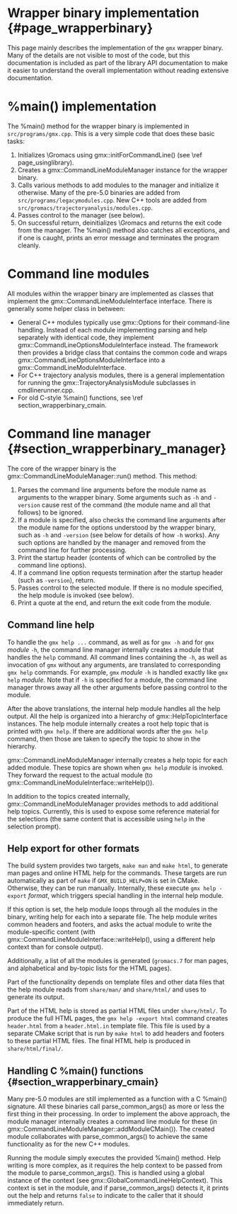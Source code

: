 Wrapper binary implementation {#page_wrapperbinary}
=============================

This page mainly describes the implementation of the `gmx` wrapper binary.
Many of the details are not visible to most of the code, but this documentation
is included as part of the library API documentation to make it easier to
understand the overall implementation without reading extensive documentation.

%main() implementation
======================

The %main() method for the wrapper binary is implemented in
`src/programs/gmx.cpp`.  This is a very simple code that does these basic
tasks:
 1. Initializes \Gromacs using gmx::initForCommandLine()
    (see \ref page_usinglibrary).
 2. Creates a gmx::CommandLineModuleManager instance for the wrapper binary.
 3. Calls various methods to add modules to the manager and initialize it
    otherwise.  Many of the pre-5.0 binaries are added from
    `src/programs/legacymodules.cpp`.  New C++ tools are added from
    `src/gromacs/trajectoryanalysis/modules.cpp`.
 4. Passes control to the manager (see below).
 5. On successful return, deinitializes \Gromacs and returns the exit code from
    the manager.
The %main() method also catches all exceptions, and if one is caught, prints an
error message and terminates the program cleanly.

Command line modules
====================

All modules within the wrapper binary are implemented as classes that implement
the gmx::CommandLineModuleInterface interface.  There is generally some helper
class in between:
 * General C++ modules typically use gmx::Options for their command-line
   handling.  Instead of each module implementing parsing and help separately
   with identical code, they implement gmx::CommandLineOptionsModuleInterface
   instead.  The framework then provides a bridge class that contains the
   common code and wraps gmx::CommandLineOptionsModuleInterface into a
   gmx::CommandLineModuleInterface.
 * For C++ trajectory analysis modules, there is a general implementation for
   running the gmx::TrajectoryAnalysisModule subclasses in cmdlinerunner.cpp.
 * For old C-style %main() functions, see \ref section_wrapperbinary_cmain.

Command line manager {#section_wrapperbinary_manager}
====================

The core of the wrapper binary is the gmx::CommandLineModuleManager::run()
method.  This method:
 1. Parses the command line arguments before the module name as arguments to
    the wrapper binary.  Some arguments such as `-h` and `-version` cause rest
    of the command (the module name and all that follows) to be ignored.
 2. If a module is specified, also checks the command line arguments after the
    module name for the options understood by the wrapper binary, such as `-h`
    and `-version` (see below for details of how `-h` works).  Any such options
    are handled by the manager and removed from the command line for further
    processing.
 3. Print the startup header (contents of which can be controlled by the
    command line options).
 4. If a command line option requests termination after the startup header
    (such as `-version`), return.
 5. Passes control to the selected module.  If there is no module specified,
    the help module is invoked (see below).
 6. Print a quote at the end, and return the exit code from the module.

Command line help
-----------------

To handle the `gmx help ...` command, as well as for `gmx -h` and for
`gmx` _module_ `-h`, the command line manager internally creates a module that
handles the `help` command.  All command lines containing the `-h`, as well as
invocation of `gmx` without any arguments, are translated to corresponding
`gmx help` commands.  For example, `gmx` _module_ `-h` is handled exactly like
`gmx help` _module_.  Note that if `-h` is specified for a module, the command
line manager throws away all the other arguments before passing control to the
module.

After the above translations, the internal help module handles all the help
output.  All the help is organized into a hierarchy of gmx::HelpTopicInterface
instances.  The help module internally creates a root help topic that is
printed with `gmx help`.  If there are additional words after the `gmx help`
command, then those are taken to specify the topic to show in the hierarchy.

gmx::CommandLineModuleManager internally creates a help topic for each added
module.  These topics are shown when `gmx help` _module_ is invoked.
They forward the request to the actual module (to
gmx::CommandLineModuleInterface::writeHelp()).

In addition to the topics created internally, gmx::CommandLineModuleManager
provides methods to add additional help topics.  Currently, this is used to
expose some reference material for the selections (the same content that is
accessible using `help` in the selection prompt).

Help export for other formats
-----------------------------

The build system provides two targets, `make man` and `make html`, to generate
man pages and online HTML help for the commands.  These targets are run
automatically as part of `make` if `GMX_BUILD_HELP=ON` is set in CMake.
Otherwise, they can be run manually.  Internally, these execute
`gmx help -export` _format_, which triggers special handling in the internal
help module.

If this option is set, the help module loops through all the modules in the
binary, writing help for each into a separate file.  The help module writes
common headers and footers, and asks the actual module to write the
module-specific content (with gmx::CommandLineModuleInterface::writeHelp(),
using a different help context than for console output).

Additionally, a list of all the modules is generated (`gromacs.7` for man
pages, and alphabetical and by-topic lists for the HTML pages).

Part of the functionality depends on template files and other data files that
the help module reads from `share/man/` and `share/html/` and uses to generate
its output.

Part of the HTML help is stored as partial HTML files under `share/html/`.
To produce the full HTML pages, the `gmx help -export html` command creates
`header.html` from a `header.html.in` template file.  This file is used by a
separate CMake script that is run by `make html` to add headers and footers to
these partial HTML files.
The final HTML help is produced in `share/html/final/`.

Handling C %main() functions {#section_wrapperbinary_cmain}
----------------------------

Many pre-5.0 modules are still implemented as a function with a C %main()
signature.  All these binaries call parse_common_args() as more or less the
first thing in their processing.  In order to implement the above approach, the
module manager internally creates a command line module for these (in
gmx::CommandLineModuleManager::addModuleCMain()).  The created module
collaborates with parse_common_args() to achieve the same functionality as for
the new C++ modules.

Running the module simply executes the provided %main() method.
Help writing is more complex, as it requires the help context to be passed from
the module to parse_common_args().  This is handled using a global instance of
the context (see gmx::GlobalCommandLineHelpContext).  This context is set in
the module, and if parse_common_args() detects it, it prints out the help and
returns `false` to indicate to the caller that it should immediately return.
